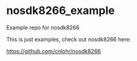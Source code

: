 # nosdk8266_example

Example repo for nosdk8266 

This is just examples, check out nosdk8266 here:

https://github.com/cnlohr/nosdk8266

